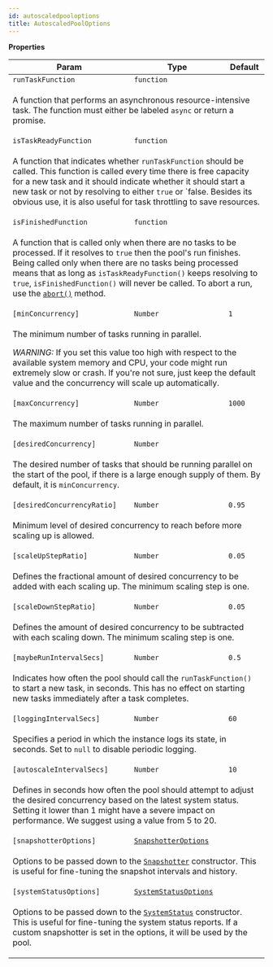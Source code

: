 ```yaml
---
id: autoscaledpooloptions
title: AutoscaledPoolOptions
---
```


<a name="AutoscaledPoolOptions"></a>

**Properties**

<table>
<thead>
<tr>
<th>Param</th><th>Type</th><th>Default</th>
</tr>
</thead>
<tbody>
<tr>
<td><code>runTaskFunction</code></td><td><code>function</code></td><td></td>
</tr>
<tr>
<td colspan="3"><p>A function that performs an asynchronous resource-intensive task.
  The function must either be labeled <code>async</code> or return a promise.</p>
</td></tr><tr>
<td><code>isTaskReadyFunction</code></td><td><code>function</code></td><td></td>
</tr>
<tr>
<td colspan="3"><p>A function that indicates whether <code>runTaskFunction</code> should be called.
  This function is called every time there is free capacity for a new task and it should
  indicate whether it should start a new task or not by resolving to either <code>true</code> or `false.
  Besides its obvious use, it is also useful for task throttling to save resources.</p>
</td></tr><tr>
<td><code>isFinishedFunction</code></td><td><code>function</code></td><td></td>
</tr>
<tr>
<td colspan="3"><p>A function that is called only when there are no tasks to be processed.
  If it resolves to <code>true</code> then the pool&#39;s run finishes. Being called only
  when there are no tasks being processed means that as long as <code>isTaskReadyFunction()</code>
  keeps resolving to <code>true</code>, <code>isFinishedFunction()</code> will never be called.
  To abort a run, use the <a href="#AutoscaledPool+abort"><code>abort()</code></a> method.</p>
</td></tr><tr>
<td><code>[minConcurrency]</code></td><td><code>Number</code></td><td><code>1</code></td>
</tr>
<tr>
<td colspan="3"><p>The minimum number of tasks running in parallel.</p>
<p>  <em>WARNING:</em> If you set this value too high with respect to the available system memory and CPU, your code might run extremely slow or crash.
  If you&#39;re not sure, just keep the default value and the concurrency will scale up automatically.</p>
</td></tr><tr>
<td><code>[maxConcurrency]</code></td><td><code>Number</code></td><td><code>1000</code></td>
</tr>
<tr>
<td colspan="3"><p>The maximum number of tasks running in parallel.</p>
</td></tr><tr>
<td><code>[desiredConcurrency]</code></td><td><code>Number</code></td><td></td>
</tr>
<tr>
<td colspan="3"><p>The desired number of tasks that should be running parallel on the start of the pool,
  if there is a large enough supply of them.
  By default, it is <code>minConcurrency</code>.</p>
</td></tr><tr>
<td><code>[desiredConcurrencyRatio]</code></td><td><code>Number</code></td><td><code>0.95</code></td>
</tr>
<tr>
<td colspan="3"><p>Minimum level of desired concurrency to reach before more scaling up is allowed.</p>
</td></tr><tr>
<td><code>[scaleUpStepRatio]</code></td><td><code>Number</code></td><td><code>0.05</code></td>
</tr>
<tr>
<td colspan="3"><p>Defines the fractional amount of desired concurrency to be added with each scaling up.
  The minimum scaling step is one.</p>
</td></tr><tr>
<td><code>[scaleDownStepRatio]</code></td><td><code>Number</code></td><td><code>0.05</code></td>
</tr>
<tr>
<td colspan="3"><p>Defines the amount of desired concurrency to be subtracted with each scaling down.
  The minimum scaling step is one.</p>
</td></tr><tr>
<td><code>[maybeRunIntervalSecs]</code></td><td><code>Number</code></td><td><code>0.5</code></td>
</tr>
<tr>
<td colspan="3"><p>Indicates how often the pool should call the <code>runTaskFunction()</code> to start a new task, in seconds.
  This has no effect on starting new tasks immediately after a task completes.</p>
</td></tr><tr>
<td><code>[loggingIntervalSecs]</code></td><td><code>Number</code></td><td><code>60</code></td>
</tr>
<tr>
<td colspan="3"><p>Specifies a period in which the instance logs its state, in seconds.
  Set to <code>null</code> to disable periodic logging.</p>
</td></tr><tr>
<td><code>[autoscaleIntervalSecs]</code></td><td><code>Number</code></td><td><code>10</code></td>
</tr>
<tr>
<td colspan="3"><p>Defines in seconds how often the pool should attempt to adjust the desired concurrency
  based on the latest system status. Setting it lower than 1 might have a severe impact on performance.
  We suggest using a value from 5 to 20.</p>
</td></tr><tr>
<td><code>[snapshotterOptions]</code></td><td><code><a href="../typedefs/snapshotteroptions">SnapshotterOptions</a></code></td><td></td>
</tr>
<tr>
<td colspan="3"><p>Options to be passed down to the <a href="snapshotter"><code>Snapshotter</code></a> constructor. This is useful for fine-tuning
  the snapshot intervals and history.</p>
</td></tr><tr>
<td><code>[systemStatusOptions]</code></td><td><code><a href="../typedefs/systemstatusoptions">SystemStatusOptions</a></code></td><td></td>
</tr>
<tr>
<td colspan="3"><p>Options to be passed down to the <a href="systemstatus"><code>SystemStatus</code></a> constructor. This is useful for fine-tuning
  the system status reports. If a custom snapshotter is set in the options, it will be used
  by the pool.</p>
</td></tr></tbody>
</table>
